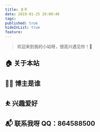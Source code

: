 ```yaml
---
title: 关于
date: 2019-01-25 19:09:48
tags: 
published: true
hideInList: true
feature: 
---
```

> 欢迎来到我的小站呀，很高兴遇见你！🤝

## 🏠 关于本站

## 👨‍💻 博主是谁

## ⛹ 兴趣爱好

## 📬 联系我呀  QQ：864588500

